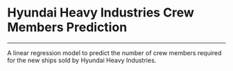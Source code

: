 # Hyundai Heavy Industries Crew Members Prediction
***
A linear regression model to predict the number of crew members required for the new ships sold by Hyundai Heavy Industries.
